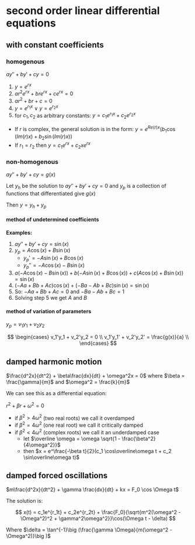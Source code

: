 # second order linear differential equations

## with constant coefficients

### homogenous

$ay'' + by' + cy = 0$

1. $y = e^{rx}$
2. $ar^2e^{rx} + bre^{rx} + ce^{rx} = 0$
3. $ar^2 + br + c = 0$
4. $y = e^{r_1x}\ \lor\ y = e^{r_2x}$
5. for $c_1, c_2$ as arbitrary constants: $y = c_1e^{r_1x} + c_2e^{r_2x}$

- If $r$ is complex, the general solution is in the form: $y = e^{Re(r)x}(b_1 \cos(Im(r)x) + b_2 \sin(Im(r)x))$
- If $r_1 = r_2$ then $y = c_1e^{rx} + c_2xe^{rx}$

### non-homogenous

$ay'' + by' + cy = g(x)$

Let $y_h$ be the solution to $ay'' + by' + cy = 0$ and $y_p$ is a collection of functions that differentiated give $g(x)$

Then $y = y_h + y_p$

#### method of undetermined coefficients

**Examples:**

1. $ay'' + by' + cy = \sin(x)$
2. $y_p = A\cos(x) + B\sin(x)$
   - $y_p' = -A\sin(x) + B\cos(x)$
   - $y_p'' = -A\cos(x) - B\sin(x)$
3. $a(-A\cos(x) - B\sin(x)) + b(-A\sin(x) + B\cos(x)) + c(A\cos(x) + B\sin(x)) = \sin(x)$
4. $(-Aa + Bb + Ac)\cos(x) + (-Ba - Ab  + Bc)\sin(x) = \sin(x)$
5. So: $-Aa + Bb + Ac = 0$ and $-Ba - Ab  + Bc = 1$
6. Solving step 5 we get $A$ and $B$

#### method of variation of parameters

$y_p = v_1 y_1 + v_2 y_2$

$$
	\begin{cases}
		v_1'y_1 + v_2'y_2 = 0 \\
		v_1'y_1' + v_2'y_2' = \frac{g(x)}{a} \\
	\end{cases}
$$

## damped harmonic motion

$\frac{d^2x}{dt^2} + \beta\frac{dx}{dt} + \omega^2x = 0$ where $\beta = \frac{\gamma}{m}$ and $\omega^2 = \frac{k}{m}$

We can see this as a differential equation:

$r^2 + \beta r + \omega^2 = 0$

- if $\beta^2 > 4\omega^2$ (two real roots) we call it overdamped
- if $\beta^2 = 4\omega^2$ (one real root) we call it critically damped
- if $\beta^2 < 4\omega^2$ (complex roots) we call it an underdamped case
  - let $\overline \omega = \omega \sqrt{1 - \frac{\beta^2}{4\omega^2}}$
  - then $x = e^\frac{-\beta t}{2}(c_1 \cos\overline\omega t + c_2 \sin\overline\omega t)$

## damped forced oscillations

$m\frac{d^2x}{dt^2} + \gamma \frac{dx}{dt} + kx = F_0 \cos \Omega t$

The solution is:

$$
x(t) = c_1e^{r_1t} + c_2e^{r_2t} + \frac{F_0}{\sqrt{m^2(\omega^2 - \Omega^2)^2 + \gamma^2\omega^2}}\cos(\Omega t - \delta)
$$

Where $\delta = \tan^{-1}\big (\frac{\gamma \Omega}{m(\omega^2 - \Omega^2)}\big )$
